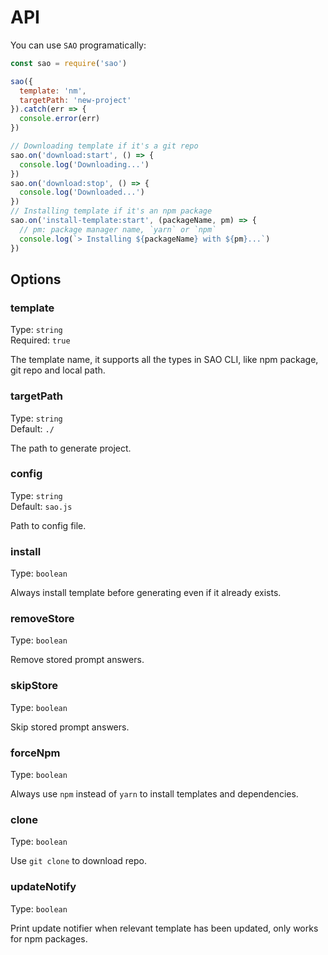 # API

You can use `SAO` programatically:

```js
const sao = require('sao')

sao({
  template: 'nm',
  targetPath: 'new-project'
}).catch(err => {
  console.error(err)
})

// Downloading template if it's a git repo
sao.on('download:start', () => {
  console.log('Downloading...')
})
sao.on('download:stop', () => {
  console.log('Downloaded...')
})
// Installing template if it's an npm package
sao.on('install-template:start', (packageName, pm) => {
  // pm: package manager name, `yarn` or `npm`
  console.log(`> Installing ${packageName} with ${pm}...`)
})
```

## Options

### template

Type: `string`<br>
Required: `true`

The template name, it supports all the types in SAO CLI, like npm package, git repo and local path.

### targetPath

Type: `string`<br>
Default: `./`

The path to generate project.

### config

Type: `string`<br>
Default: `sao.js`

Path to config file.

### install

Type: `boolean`

Always install template before generating even if it already exists.

### removeStore

Type: `boolean`

Remove stored prompt answers.

### skipStore

Type: `boolean`

Skip stored prompt answers.

### forceNpm

Type: `boolean`

Always use `npm` instead of `yarn` to install templates and dependencies.

### clone

Type: `boolean`

Use `git clone` to download repo.

### updateNotify

Type: `boolean`

Print update notifier when relevant template has been updated, only works for npm packages.
